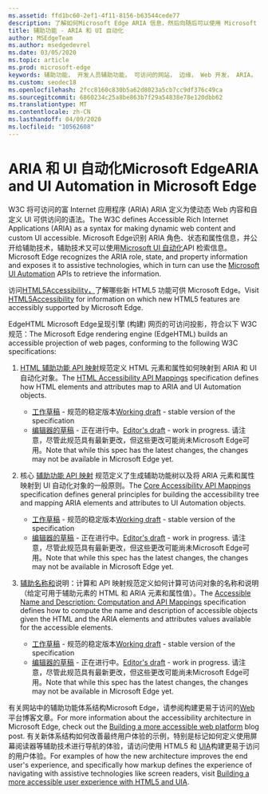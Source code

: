 ```yaml
---
ms.assetid: ffd1bc60-2ef1-4f11-8156-b63544cede77
description: 了解如何Microsoft Edge ARIA 信息，然后向随后可以使用 Microsoft UI 自动化 API 的辅助技术公开该信息。
title: 辅助功能 - ARIA 和 UI 自动化
author: MSEdgeTeam
ms.author: msedgedevrel
ms.date: 03/05/2020
ms.topic: article
ms.prod: microsoft-edge
keywords: 辅助功能， 开发人员辅助功能， 可访问的网站， 边缘， Web 开发， ARIA， 开发人员， UIA， UI 自动化
ms.custom: seodec18
ms.openlocfilehash: 2fcc8160c830b5a62d8023a5cb7cc9df376c49ca
ms.sourcegitcommit: 6860234c25a8be863b7f29a54838e78e120dbb62
ms.translationtype: MT
ms.contentlocale: zh-CN
ms.lasthandoff: 04/09/2020
ms.locfileid: "10562608"
---
```

# <span data-ttu-id="0e825-104">ARIA 和 UI 自动化Microsoft Edge</span><span class="sxs-lookup"><span data-stu-id="0e825-104">ARIA and UI Automation in Microsoft Edge</span></span>

<span data-ttu-id="0e825-105">W3C 将可访问的富 Internet 应用程序 (ARIA) ARIA 定义为使动态 Web 内容和自定义 UI 可供访问的语法。</span><span class="sxs-lookup"><span data-stu-id="0e825-105">The W3C defines Accessible Rich Internet Applications (ARIA) as a syntax for making dynamic web content and custom UI accessible.</span></span> <span data-ttu-id="0e825-106">Microsoft Edge识别 ARIA 角色、状态和属性信息，并公开给辅助技术，辅助技术又可以使用[Microsoft UI 自动化](https://blogs.msdn.microsoft.com/winuiautomation/)API 检索信息。</span><span class="sxs-lookup"><span data-stu-id="0e825-106">Microsoft Edge recognizes the ARIA role, state, and property information and exposes it to assistive technologies, which in turn can use the [Microsoft UI Automation](https://blogs.msdn.microsoft.com/winuiautomation/) APIs to retrieve the information.</span></span>

<span data-ttu-id="0e825-107">访问[HTML5Accessibility，](https://html5accessibility.com)了解哪些新 HTML5 功能可供 Microsoft Edge。</span><span class="sxs-lookup"><span data-stu-id="0e825-107">Visit [HTML5Accessibility](https://html5accessibility.com) for information on which new HTML5 features are accessibly supported by Microsoft Edge.</span></span>

<span data-ttu-id="0e825-108">EdgeHTML Microsoft Edge呈现引擎 (构建) 网页的可访问投影，符合以下 W3C 规范：</span><span class="sxs-lookup"><span data-stu-id="0e825-108">The Microsoft Edge rendering engine (EdgeHTML) builds an accessible projection of web pages, conforming to the following W3C specifications:</span></span>

1. <span data-ttu-id="0e825-109">[HTML 辅助功能 API 映射](https://w3.org/TR/html-aam-1.0/)规范定义 HTML 元素和属性如何映射到 ARIA 和 UI 自动化对象。</span><span class="sxs-lookup"><span data-stu-id="0e825-109">The [HTML Accessibility API Mappings](https://w3.org/TR/html-aam-1.0/) specification defines how HTML elements and attributes map to ARIA and UI Automation objects.</span></span>
   * <span data-ttu-id="0e825-110">[工作草稿](https://w3.org/TR/html-aam-1.0/) - 规范的稳定版本</span><span class="sxs-lookup"><span data-stu-id="0e825-110">[Working draft](https://w3.org/TR/html-aam-1.0/) - stable version of the specification</span></span>
   * <span data-ttu-id="0e825-111">[编辑器的草稿](https://w3c.github.io/html-aam/) - 正在进行中。</span><span class="sxs-lookup"><span data-stu-id="0e825-111">[Editor's draft](https://w3c.github.io/html-aam/) - work in progress.</span></span> <span data-ttu-id="0e825-112">请注意，尽管此规范具有最新更改，但这些更改可能尚未Microsoft Edge可用。</span><span class="sxs-lookup"><span data-stu-id="0e825-112">Note that while this spec has the latest changes, the changes may not be available in Microsoft Edge yet.</span></span>


2. <span data-ttu-id="0e825-113">核心 [辅助功能 API 映射](https://w3.org/TR/core-aam-1.1/) 规范定义了生成辅助功能树以及将 ARIA 元素和属性映射到 UI 自动化对象的一般原则。</span><span class="sxs-lookup"><span data-stu-id="0e825-113">The [Core Accessibility API Mappings](https://w3.org/TR/core-aam-1.1/) specification defines general principles for building the accessibility tree and mapping ARIA elements and attributes to UI Automation objects.</span></span>
   * <span data-ttu-id="0e825-114">[工作草稿](https://w3.org/TR/core-aam-1.1/) - 规范的稳定版本</span><span class="sxs-lookup"><span data-stu-id="0e825-114">[Working draft](https://w3.org/TR/core-aam-1.1/) - stable version of the specification</span></span>
   * <span data-ttu-id="0e825-115">[编辑器的草稿](https://w3c.github.io/core-aam/) - 正在进行中。</span><span class="sxs-lookup"><span data-stu-id="0e825-115">[Editor's draft](https://w3c.github.io/core-aam/) - work in progress.</span></span> <span data-ttu-id="0e825-116">请注意，尽管此规范具有最新更改，但这些更改可能尚未Microsoft Edge可用。</span><span class="sxs-lookup"><span data-stu-id="0e825-116">Note that while this spec has the latest changes, the changes may not be available in Microsoft Edge yet.</span></span>  

3. <span data-ttu-id="0e825-117">[辅助名称和](https://w3.org/TR/accname-aam-1.1/)说明：计算和 API 映射规范定义如何计算可访问对象的名称和说明（给定可用于辅助元素的 HTML 和 ARIA 元素和属性值）。</span><span class="sxs-lookup"><span data-stu-id="0e825-117">The [Accessible Name and Description: Computation and API Mappings](https://w3.org/TR/accname-aam-1.1/) specification defines how to compute the name and description of accessible objects given the HTML and the ARIA elements and attributes values available for the accessible elements.</span></span>
   * <span data-ttu-id="0e825-118">[工作草稿](https://w3.org/TR/accname-aam-1.1/) - 规范的稳定版本</span><span class="sxs-lookup"><span data-stu-id="0e825-118">[Working draft](https://w3.org/TR/accname-aam-1.1/) - stable version of the specification</span></span>  
   * <span data-ttu-id="0e825-119">[编辑器的草稿](https://w3c.github.io/accname/) - 正在进行中。</span><span class="sxs-lookup"><span data-stu-id="0e825-119">[Editor's draft](https://w3c.github.io/accname/) - work in progress.</span></span> <span data-ttu-id="0e825-120">请注意，尽管此规范具有最新更改，但这些更改可能尚未Microsoft Edge可用。</span><span class="sxs-lookup"><span data-stu-id="0e825-120">Note that while this spec has the latest changes, the changes may not be available in Microsoft Edge yet.</span></span>   

<span data-ttu-id="0e825-121">有关网站中的辅助功能体系结构Microsoft Edge，请参阅构建更易于访问的[Web](https://blogs.windows.com/msedgedev/2016/04/20/building-a-more-accessible-web-platform/)平台博客文章。</span><span class="sxs-lookup"><span data-stu-id="0e825-121">For more information about the accessibility architecture in Microsoft Edge, check out the [Building a more accessible web platform](https://blogs.windows.com/msedgedev/2016/04/20/building-a-more-accessible-web-platform/) blog post.</span></span>  <span data-ttu-id="0e825-122">有关新体系结构如何改善最终用户体验的示例，特别是标记如何定义使用屏幕阅读器等辅助技术进行导航的体验，请访问使用 HTML5 和 [UIA](https://blogs.windows.com/msedgedev/2016/05/12/accessible-ux-with-html5-and-uia/)构建更易于访问的用户体验。</span><span class="sxs-lookup"><span data-stu-id="0e825-122">For examples of how the new architecture improves the end user's experience, and specifically how markup defines the experience of navigating with assistive technologies like screen readers, visit [Building a more accessible user experience with HTML5 and UIA](https://blogs.windows.com/msedgedev/2016/05/12/accessible-ux-with-html5-and-uia/).</span></span>
